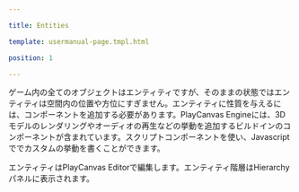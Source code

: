 ---
title: Entities
template: usermanual-page.tmpl.html
position: 1
---

ゲーム内の全てのオブジェクトはエンティティですが、そのままの状態ではエンティティは空間内の位置や方位にすぎません。エンティティに性質を与えるには、コンポーネントを追加する必要があります。PlayCanvas Engineには、3Dモデルのレンダリングやオーディオの再生などの挙動を追加するビルドインのコンポーネントが含まれています。スクリプトコンポーネントを使い、Javascriptででカスタムの挙動を書くことができます。

エンティティはPlayCanvas Editorで編集します。エンティティ階層はHierarchyパネルに表示されます。

